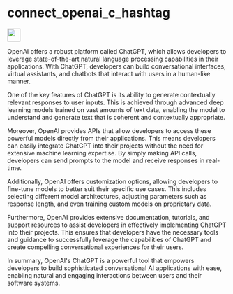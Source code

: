 # connect_openai_c_hashtag

<img src="https://www.bing.com/images/create/openai-logo/1-663743dff53447df9939ee88fe5190ab?id=QGd0dlOjPCUubq7G6ax2GQ%3d%3d&view=detailv2&idpp=genimg&idpclose=1&thId=OIG4.ZaHwufRKc_sL0uZIcJ4S&frame=sydedg&FORM=SYDBIC" height="30" width="30" />

OpenAI offers a robust platform called ChatGPT, which allows developers to leverage state-of-the-art natural language processing capabilities in their applications. With ChatGPT, developers can build conversational interfaces, virtual assistants, and chatbots that interact with users in a human-like manner.

One of the key features of ChatGPT is its ability to generate contextually relevant responses to user inputs. This is achieved through advanced deep learning models trained on vast amounts of text data, enabling the model to understand and generate text that is coherent and contextually appropriate.

Moreover, OpenAI provides APIs that allow developers to access these powerful models directly from their applications. This means developers can easily integrate ChatGPT into their projects without the need for extensive machine learning expertise. By simply making API calls, developers can send prompts to the model and receive responses in real-time.

Additionally, OpenAI offers customization options, allowing developers to fine-tune models to better suit their specific use cases. This includes selecting different model architectures, adjusting parameters such as response length, and even training custom models on proprietary data.

Furthermore, OpenAI provides extensive documentation, tutorials, and support resources to assist developers in effectively implementing ChatGPT into their projects. This ensures that developers have the necessary tools and guidance to successfully leverage the capabilities of ChatGPT and create compelling conversational experiences for their users.

In summary, OpenAI's ChatGPT is a powerful tool that empowers developers to build sophisticated conversational AI applications with ease, enabling natural and engaging interactions between users and their software systems.
